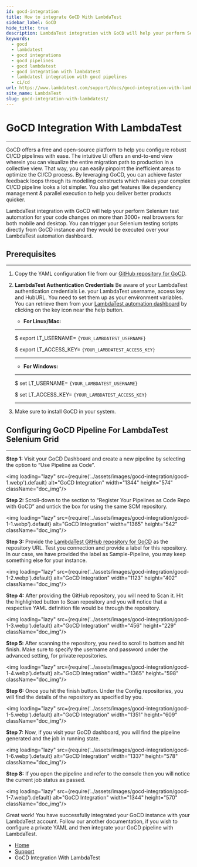 ```yaml
---
id: gocd-integration
title: How to integrate GoCD With LambdaTest
sidebar_label: GoCD
hide_title: true
description: LambdaTest integration with GoCD will help your perform Selenium test automation for your code changes on more than 3000+ real browsers for both mobile and desktop. You can trigger your Selenium testing scripts directly from GoCD instance and they would be executed over your LambdaTest automation dashboard.
keywords:
  - gocd
  - lambdatest
  - gocd integrations
  - gocd pipelines
  - gocd lambdatest
  - gocd integration with lambdatest
  - lambdatest integration with gocd pipelines
  - ci/cd
url: https://www.lambdatest.com/support/docs/gocd-integration-with-lambdatest/
site_name: LambdaTest
slug: gocd-integration-with-lambdatest/
---
```

<script type="application/ld+json"
      dangerouslySetInnerHTML={{ __html: JSON.stringify({
       "@context": "https://schema.org",
        "@type": "BreadcrumbList",
        "itemListElement": [{
          "@type": "ListItem",
          "position": 1,
          "name": "LambdaTest",
          "item": "https://www.lambdatest.com"
        },{
          "@type": "ListItem",
          "position": 2,
          "name": "Support",
          "item": "https://www.lambdatest.com/support/docs/"
        },{
          "@type": "ListItem",
          "position": 3,
          "name": "GoCD Integration",
          "item": "https://www.lambdatest.com/support/docs/gocd-integration-with-lambdatest/"
        }]
      })
    }}
></script>

# GoCD Integration With LambdaTest
***

GoCD offers a free and open-source platform to help you configure robust CI/CD pipelines with ease. The intuitive UI offers an end-to-end view wherein you can visualize the entire migration path to production in a collective view. That way, you can easily pinpoint the inefficient areas to optimize the CI/CD process. By leveraging GoCD, you can achieve faster feedback loops through its modelling constructs which makes your complex CI/CD pipeline looks a lot simpler. You also get features like dependency management & parallel execution to help you deliver better products quicker.

LambdaTest integration with GoCD will help your perform Selenium test automation for your code changes on more than 3000+ real browsers for both mobile and desktop. You can trigger your Selenium testing scripts directly from GoCD instance and they would be executed over your LambdaTest automation dashboard.

## Prerequisites
***

1. Copy the YAML configuration file from our [GitHub repository for GoCD](https://github.com/LambdaTest/nightwatch-gocd-sample/blob/master/nightwatch-gocd-sample.gocd.yaml).

2. **LambdaTest Authentication Credentials**
    Be aware of your LambdaTest authentication credentials i.e. your LambdaTest username, access key and HubURL. You need to set them up as your environment variables. You can retrieve them from your [LambdaTest automation dashboard](https://automation.lambdatest.com/) by clicking on the key icon near the help button.

    * **For Linux/Mac:**

    ---
    $ export LT_USERNAME= `{YOUR_LAMBDATEST_USERNAME}`
    
    $ export LT_ACCESS_KEY= `{YOUR_LAMBDATEST_ACCESS_KEY}`

    ---

    * **For Windows:**

    ---
    $ set LT_USERNAME= `{YOUR_LAMBDATEST_USERNAME}`
    
    $ set LT_ACCESS_KEY= `{YOUR_LAMBDATEST_ACCESS_KEY}`

    ---

3. Make sure to install GoCD in your system.

## Configuring GoCD Pipeline For LambdaTest Selenium Grid
***

**Step 1:** Visit your GoCD Dashboard and create a new pipeline by selecting the option to “Use Pipeline as Code”.

<img loading="lazy" src={require('../assets/images/gocd-integration/gocd-1.webp').default} alt="GoCD Integration" width="1344" height="574" className="doc_img"/>

**Step 2:** Scroll-down to the section to “Register Your Pipelines as Code Repo with GoCD” and untick the box for using the same SCM repository.

<img loading="lazy" src={require('../assets/images/gocd-integration/gocd-1-1.webp').default} alt="GoCD Integration" width="1365" height="542" className="doc_img"/>

**Step 3:** Provide the [LambdaTest GitHub repository for GoCD](https://github.com/LambdaTest/nightwatch-gocd-sample) as the repository URL. Test you connection and provide a label for this repository. In our case, we have provided the label as Sample-Pipeline, you may keep something else for your instance.

<img loading="lazy" src={require('../assets/images/gocd-integration/gocd-1-2.webp').default} alt="GoCD Integration" width="1123" height="402" className="doc_img"/>

**Step 4:** After providing the GitHub repository, you will need to Scan it. Hit the highlighted button to Scan repository and you will notice that a respective YAML definition file would be through the repository.

<img loading="lazy" src={require('../assets/images/gocd-integration/gocd-1-3.webp').default} alt="GoCD Integration" width="456" height="229" className="doc_img"/>

**Step 5:** After scanning the repository, you need to scroll to bottom and hit finish. Make sure to specify the username and password under the advanced setting, for private repositories.

<img loading="lazy" src={require('../assets/images/gocd-integration/gocd-1-4.webp').default} alt="GoCD Integration" width="1365" height="598" className="doc_img"/>

**Step 6:** Once you hit the finish button. Under the Config repositories, you will find the details of the repository as specified by you.

<img loading="lazy" src={require('../assets/images/gocd-integration/gocd-1-5.webp').default} alt="GoCD Integration" width="1351" height="609" className="doc_img"/>

**Step 7:** Now, if you visit your GoCD dashboard, you will find the pipeline generated and the job in running state.

<img loading="lazy" src={require('../assets/images/gocd-integration/gocd-1-6.webp').default} alt="GoCD Integration" width="1337" height="578" className="doc_img"/>

**Step 8:** If you open the pipeline and refer to the console then you will notice the current job status as passed.

<img loading="lazy" src={require('../assets/images/gocd-integration/gocd-1-7.webp').default} alt="GoCD Integration" width="1344" height="570" className="doc_img"/>

Great work! You have successfully integrated your GoCD instance with your LambdaTest account. Follow our another documentation, if you wish to configure a private YAML and then integrate your GoCD pipeline with LambdaTest.

<nav aria-label="breadcrumbs">
  <ul className="breadcrumbs">
    <li className="breadcrumbs__item">
      <a className="breadcrumbs__link" href="https://www.lambdatest.com">Home</a>
    </li>
    <li className="breadcrumbs__item">
      <a className="breadcrumbs__link" target="_ self" href="https://www.lambdatest.com/support/docs/">Support</a>
    </li>
    <li className="breadcrumbs__item breadcrumbs__item--active">
      <span className="breadcrumbs__link">GoCD Integration With LambdaTest</span>
    </li>
  </ul>
</nav>